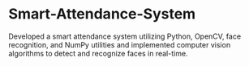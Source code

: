 # Smart-Attendance-System
Developed a smart attendance system utilizing Python, OpenCV, face recognition, and NumPy utilities and implemented computer vision algorithms to detect and recognize faces in real-time.
